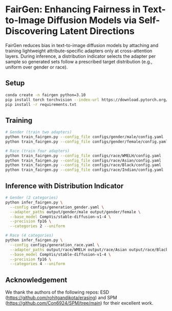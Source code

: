 # FairGen: Enhancing Fairness in Text-to-Image Diffusion Models via Self-Discovering Latent Directions 

FairGen reduces bias in text-to-image diffusion models by attaching and training lightweight attribute-specific adapters only at cross-attention layers. During inference, a distribution indicator selects the adapter per sample so generated sets follow a prescribed target distribution (e.g., uniform over gender or race).

## Setup
```bash
conda create -n fairgen python=3.10
pip install torch torchvision --index-url https://download.pytorch.org/whl/cu118
pip install -r requirements.txt
```

## Training
```bash
# Gender (train two adapters)
python train_fairgen.py --config_file configs/gender/male/config.yaml
python train_fairgen.py --config_file configs/gender/female/config.yaml

# Race (train four adapters)
python train_fairgen.py --config_file configs/race/WMELH/config.yaml
python train_fairgen.py --config_file configs/race/Asian/config.yaml
python train_fairgen.py --config_file configs/race/Black/config.yaml
python train_fairgen.py --config_file configs/race/Indian/config.yaml
```

## Inference with Distribution Indicator
```bash
# Gender (2 categories)
python infer_fairgen.py \
  --config configs/generation_gender.yaml \
  --adapter_paths output/gender/male output/gender/female \
  --base_model CompVis/stable-diffusion-v1-4 \
  --precision fp16 \
  --categories 2 --uniform

# Race (4 categories)
python infer_fairgen.py \
  --config configs/generation_race.yaml \
  --adapter_paths output/race/WMELH output/race/Asian output/race/Black output/race/Indian \
  --base_model CompVis/stable-diffusion-v1-4 \
  --precision fp16 \
  --categories 4 --uniform
```

## Acknowledgement
We thank the authors of the following repos: ESD (https://github.com/rohitgandikota/erasing) and SPM (https://github.com/Con6924/SPM/tree/main) for their excellent work.

